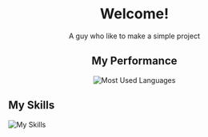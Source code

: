 <div align="center">

# Welcome!
A guy who like to make a simple project

## My Performance
![Most Used Languages](https://github-readme-stats.vercel.app/api/top-langs/?username=nclsAW&layout=compact&theme=dark)
</div>

## My Skills
<img src="https://skillicons.dev/icons?i=css,js,html,react,php,laravel,mysql,vite,bootstrap,nodejs,git,tailwind,npm,figma,jquery&perline=3" alt="My Skills">

